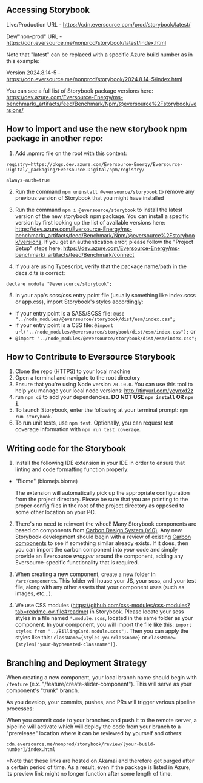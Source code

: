 ## Accessing Storybook

Live/Production URL - https://cdn.eversource.com/prod/storybook/latest/

Dev/"non-prod" URL - https://cdn.eversource.me/nonprod/storybook/latest/index.html

Note that "latest" can be replaced with a specific Azure build number as in this example:

Version 2024.8.14-5 - https://cdn.eversource.me/nonprod/storybook/2024.8.14-5/index.html

You can see a full list of Storybook package versions here: https://dev.azure.com/Eversource-Energy/ms-benchmark/_artifacts/feed/Benchmark/Npm/@eversource%2Fstorybook/versions/

## How to import and use the new storybook npm package in another repo:

1. Add .npmrc file on the root with this content:

```
registry=https://pkgs.dev.azure.com/Eversource-Energy/Eversource-Digital/_packaging/Eversource-Digital/npm/registry/

always-auth=true
```

2.  Run the command `npm uninstall @eversource/storybook` to remove any previous version of Storybook that you might have installed

3.  Run the command `npm i @eversource/storybook` to install the latest version of the new storybook npm package. You can install a specific version by first looking up the list of available versions here: https://dev.azure.com/Eversource-Energy/ms-benchmark/_artifacts/feed/Benchmark/Npm/@eversource%2Fstorybook/versions. If you get an authentication error, please follow the "Project Setup" steps here: https://dev.azure.com/Eversource-Energy/ms-benchmark/_artifacts/feed/Benchmark/connect

4.  If you are using Typescript, verify that the package name/path in the decs.d.ts is correct:

`declare module "@eversource/storybook";`

5. In your app's scss/css entry point file (usually something like index.scss or app.css), import Storybook's styles accordingly:

- If your entry point is a SASS/SCSS file: `@use "../node_modules/@eversource/storybook/dist/esm/index.css";`
- If your entry point is a CSS file: `@import url("../node_modules/@eversource/storybook/dist/esm/index.css");` or
- `@import "../node_modules/@eversource/storybook/dist/esm/index.css";`

## How to Contribute to Eversource Storybook

1. Clone the repo (HTTPS) to your local machine
2. Open a terminal and navigate to the root directory
3. Ensure that you're using Node version `20.10.0`. You can use this tool to help you manage your local node versions: http://tinyurl.com/ycynxd2z
4. run `npm ci` to add your dependencies. **DO NOT USE `npm install` OR `npm i`**.
5. To launch Storybook, enter the following at your terminal prompt: `npm run storybook`.
6. To run unit tests, use `npm test`. Optionally, you can request test coverage information with `npm run test:coverage`.

## Writing code for the Storybook

1.  Install the following IDE extension in your IDE in order to ensure that linting and code formatting function properly:

- "Biome" (biomejs.biome)

  The extension will automatically pick up the appropriate configuration from the project directory. Please be sure that you are pointing to the proper config files in the root of the project directory as opposed to some other location on your PC.

2.  There's no need to reinvent the wheel! Many Storybook components are based on components from [Carbon Design System (v10)](https://v10.carbondesignsystem.com/). Any new Storybook development should begin with a review of existing [Carbon components](https://v7-react.carbondesignsystem.com/?path=/story/getting-started--welcome) to see if something similar already exists. If it does, then you can import the carbon component into _your_ code and simply provide an Eversource _wrapper_ around the component, adding any Eversource-specific functionality that is required.

3.  When creating a new component, create a new folder in `/src/components`. This folder will house your JS, your scss, and your test file, along with any other assets that your component uses (such as images, etc...).

4.  We use CSS modules (https://github.com/css-modules/css-modules?tab=readme-ov-file#readme) in Storybook.
    Please locate your scss styles in a file named `*.module.scss`, located in the same folder as your component. In your component, you will import the file like this: `import styles from "../BillingCard.module.scss";`. Then you can apply the styles like this: `className={styles.yourclassname}` or `className={styles["your-hyphenated-classname"]}`.

## Branching and Deployment Strategy

When creating a new component, your local branch name should begin with `/feature` (e.x. "/feature/create-slider-component"). This will serve as your component's "trunk" branch.

As you develop, your commits, pushes, and PRs will trigger various pipeline processes:

When you commit code to your branches and push it to the remote server, a pipeline will activate which will deploy the code from your branch to a "prerelease" location where it can be reviewed by yourself and others:

`cdn.eversource.me/nonprod/storybook/review/[your-build-number]/index.html`

\*Note that these links are hosted on Akamai and therefore get purged after a certain period of time. As a result, even if the package is listed in Azure, its preview link might no longer function after some length of time.
